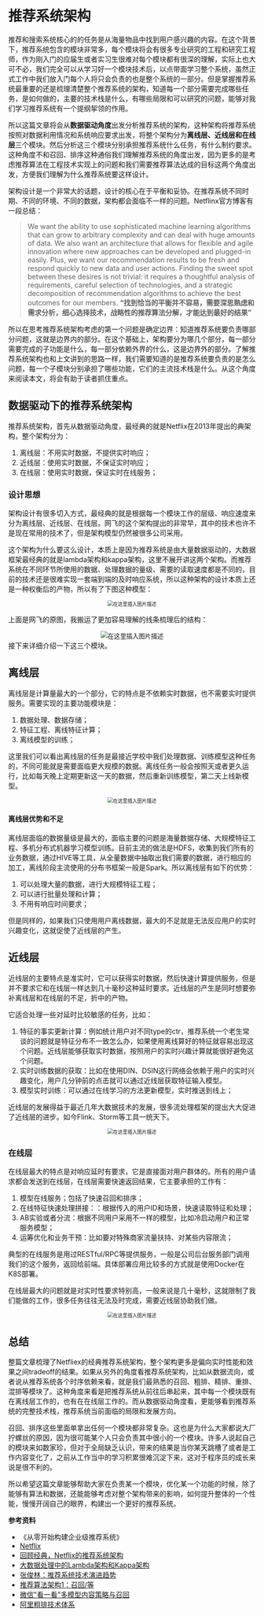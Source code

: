 # 推荐系统架构
推荐和搜索系统核心的的任务是从海量物品中找到用户感兴趣的内容。在这个背景下，推荐系统包含的模块非常多，每个模块将会有很多专业研究的工程和研究工程师，作为刚入门的应届生或者实习生很难对每个模块都有很深的理解，实际上也大可不必，我们完全可以从学习好一个模块技术后，以点带面学习整个系统，虽然正式工作中我们放入门每个人将只会负责的也是整个系统的一部分。但是掌握推荐系统最重要的还是梳理清楚整个推荐系统的架构，知道每一个部分需要完成哪些任务，是如何做的，主要的技术栈是什么，有哪些局限和可以研究的问题，能够对我们学习推荐系统有一个提纲挈领的作用。

所以这篇文章将会从**数据驱动角度**出发分析推荐系统的架构，这种架构将推荐系统按照对数据利用情况和系统响应要求出发，将整个架构分为**离线层、近线层和在线层**三个模块。然后分析这三个模块分别承担推荐系统什么任务，有什么制约要求。这种角度不和召回、排序这种通俗我们理解推荐系统的角度出发，因为更多的是考虑推荐算法在工程技术实现上的问题和我们需要推荐算法达成的目标这两个角度出发，方便我们理解为什么推荐系统要这样设计。

架构设计是一个非常大的话题，设计的核心在于平衡和妥协。在推荐系统不同时期、不同的环境、不同的数据，架构都会面临不一样的问题。Netflinx官方博客有一段总结：

> We want the ability to use sophisticated machine learning algorithms that can grow to arbitrary complexity and can deal with huge amounts of data. We also want an architecture that allows for flexible and agile innovation where new approaches can be developed and plugged-in easily. Plus, we want our recommendation results to be fresh and respond quickly to new data and user actions. Finding the sweet spot between these desires is not trivial: it requires a thoughtful analysis of requirements, careful selection of technologies, and a strategic decomposition of recommendation algorithms to achieve the best outcomes for our members.
> **“找到恰当的平衡并不容易，需要深思熟虑和需求分析，细心选择技术，战略性的推荐算法分解，才能达到最好的结果”**


所以在思考推荐系统架构考虑的第一个问题是确定边界：知道推荐系统要负责哪部分问题，这就是边界内的部分。在这个基础上，架构要分为哪几个部分，每一部分需要完成的子功能是什么，每一部分依赖外界的什么，这是边界外的部分。了解推荐系统架构也和上文讲到的思路一样，我们需要知道的是推荐系统要负责的是怎么问题，每一个子模块分别承担了哪些功能，它们的主流技术栈是什么。从这个角度来阅读本文，将会有助于读者抓住重点。

## 数据驱动下的推荐系统架构

推荐系统架构，首先从数据驱动角度，最经典的就是Netflix在2013年提出的典架构，整个架构分为：
1. 离线层：不用实时数据，不提供实时响应；
2. 近线层：使用实时数据，不保证实时响应；
3. 在线层：使用实时数据，保证实时在线服务；

### 设计思想
架构设计有很多切入方式，最经典的就是根据每一个模块工作的层级、响应速度来分为离线层、近线层、在线层。网飞的这个架构提出的非常早，其中的技术也许不是现在常用的技术了，但是架构模型仍然被很多公司采用。

这个架构为什么要这么设计，本质上是因为推荐系统是由大量数据驱动的，大数据框架最经典的就是lambda架构和kappa架构，这里不展开讲这两个架构。而推荐系统在不同环节所使用的数据、处理数据的量级、需要的读取速度都是不同的，目前的技术还是很难实现一套端到端的及时响应系统，所以这种架构的设计本质上还是一种权衡后的产物，所以有了下图这种模型：
<div align=center>
<img src="http://ryluo.oss-cn-chengdu.aliyuncs.com/图片image-20220409205047285.png" alt="在这里插入图片描述" style="zoom:70%;" /> 
</div>

上面是网飞的原图，我搬运了更加容易理解的线条梳理后的结构：
<div align=center>
<img src="http://ryluo.oss-cn-chengdu.aliyuncs.com/图片image-20220409204658032.png" alt="在这里插入图片描述" style="zoom:90%;" /> 
</div>
接下来详细介绍一下这三个模块。

## 离线层
离线层是计算量最大的一个部分，它的特点是不依赖实时数据，也不需要实时提供服务。需要实现的主要功能模块是：

1. 数据处理、数据存储；
2. 特征工程、离线特征计算；
3. 离线模型的训练；

这里我们可以看出离线层的任务是最接近学校中我们处理数据、训练模型这种任务的，不同可能就是需要面临更大规模的数据。离线任务一般会按照天或者更久运行，比如每天晚上定期更新这一天的数据，然后重新训练模型，第二天上线新模型。
<div align=center>
<img src="http://ryluo.oss-cn-chengdu.aliyuncs.com/图片image-20220409205904314.png" alt="在这里插入图片描述" style="zoom:70%;" /> 
</div>

#### 离线层优势和不足
离线层面临的数据量级是最大的，面临主要的问题是海量数据存储、大规模特征工程、多机分布式机器学习模型训练。目前主流的做法是HDFS，收集到我们所有的业务数据，通过HIVE等工具，从全量数据中抽取出我们需要的数据，进行相应的加工，离线阶段主流使用的分布书框架一般是Spark。所以离线层有如下的优势：
1. 可以处理大量的数据，进行大规模特征工程；
2. 可以进行批量处理和计算；
3. 不用有响应时间要求；

但是同样的，如果我们只使用用户离线数据，最大的不足就是无法反应用户的实时兴趣变化，这就促使了近线层的产生。

## 近线层
近线层的主要特点是准实时，它可以获得实时数据，然后快速计算提供服务，但是并不要求它和在线层一样达到几十毫秒这种延时要求。近线层的产生是同时想要弥补离线层和在线层的不足，折中的产物。

它适合处理一些对延时比较敏感的任务，比如：
1. 特征的事实更新计算：例如统计用户对不同type的ctr，推荐系统一个老生常谈的问题就是特征分布不一致怎么办，如果使用离线算好的特征就容易出现这个问题。近线层能够获取实时数据，按照用户的实时兴趣计算就能很好避免这个问题。
2. 实时训练数据的获取：比如在使用DIN、DSIN这行网络会依赖于用户的实时兴趣变化，用户几分钟前的点击就可以通过近线层获取特征输入模型。
3. 模型实时训练：可以通过在线学习的方法更新模型，实时推送到线上；

近线层的发展得益于最近几年大数据技术的发展，很多流处理框架的提出大大促进了近线层的进步。如今Flink、Storm等工具一统天下。
<div align=center>
<img src="http://ryluo.oss-cn-chengdu.aliyuncs.com/图片image-20220409205830027.png" alt="在这里插入图片描述" style="zoom:70%;" /> 
</div>

### 在线层
在线层最大的特点是对响应延时有要求，它是直接面对用户群体的。所有的用户请求都会发送到在线层，在线层需要快速返回结果，它主要承担的工作有：

1. 模型在线服务；包括了快速召回和排序；
2. 在线特征快速处理拼接：：根据传入的用户ID和场景，快速读取特征和处理；
3. AB实验或者分流：根据不同用户采用不一样的模型，比如冷启动用户和正常服务模型；
4. 运筹优化和业务干预：比如要对特殊商家流量扶持、对某些内容限流；

典型的在线服务是用过RESTful/RPC等提供服务，一般是公司后台服务部门调用我们的这个服务，返回给前端。具体部署应用比较多的方式就是使用Docker在K8S部署。

在线层最大的问题就是对实时性要求特别高，一般来说是几十毫秒，这就限制了我们能做的工作，很多任务往往无法及时完成，需要近线层协助我们做。
<div align=center>
<img src="http://ryluo.oss-cn-chengdu.aliyuncs.com/图片image-20220409210017588.png" alt="在这里插入图片描述" style="zoom:70%;" /> 
</div>

## 总结
整篇文章梳理了Netfliex的经典推荐系统架构，整个架构更多是偏向实时性能和效果之间tradeoff的结果。如果从另外的角度看推荐系统架构，比如从数据流向，或者说从推荐系统各个时序依赖来看，就是我们最熟悉的召回、粗排、精排、重排、混排等模块了。这种角度来看是把推荐系统从前往后串起来，其中每一个模块既有在离线层工作的，也有在在线层工作的。而从数据驱动角度看，更能够看到推荐系统的完整技术栈，推荐系统当前面临的局限和发展方向。

召回、排序这些里面单拿出任何一个模块都非常复杂。这也是为什么大家都说大厂拧螺丝的原因，因为很可能某个人只会负责其中很小的一个模块。许多人说起自己的模块来如数家珍，但对于全局缺乏认识，带来的结果是当你某天跳槽了或者是工作内容变化了，之前从工作当中的学习积累很难沉淀下来，这对于程序员的成长来说是很不利的。

所以希望这篇文章能够帮助大家在负责某一个模块，优化某一个功能的时候，除了能够有算法和数据，还能能够考虑对整个架构带来的影响，如何提升整体的一个性能，慢慢开阔自己的眼界，构建出一个更好的推荐系统。



**参考资料**
- 《从零开始构建企业级推荐系统》
- [Netflix](https://netflixtechblog.com/system-architectures-for-personalization-and-recommendation-e081aa94b5d8)
- [回顾经典，Netflix的推荐系统架构](https://zhuanlan.zhihu.com/p/114590897)
- [大数据处理中的Lambda架构和Kappa架构](https://www.cnblogs.com/xiaodf/p/11642555.html)
- [张俊林：推荐系统技术演进趋势](https://mp.weixin.qq.com/s?__biz=MzU1NTMyOTI4Mw==&mid=2247496363&idx=1&sn=0d2b2ac176e2a72eb2e760b7b591788f&chksm=fbd740c7cca0c9d16c76fdeb1a874a53f7408d8125b2e1bed3173ecb69d131167c1c9c35c71f&scene=21#wechat_redirect)
- [推荐算法架构1：召回/等](https://blog.csdn.net/u013510838/article/details/123023259)
- [微信"看一看"多模型内容策略与召回](https://mp.weixin.qq.com/s?__biz=MzU1NTMyOTI4Mw==&mid=2247503484&idx=2&sn=e2a2cdd3a517ab09e903e69ccb1e9f94&chksm=fbd77c10cca0f50642dde47439ed919aa2e61b7ff57bc4cbaacc3acaac3c620a1ed6f92684ab&scene=21#wechat_redirect)
- [阿里粗排技术体系](https://mp.weixin.qq.com/s/CN3a4Zb4yEjgi4mkm2lX6w)